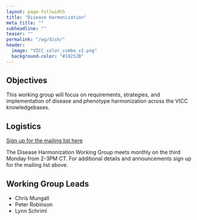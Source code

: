 ```yaml
---
layout: page-fullwidth
title: "Disease Harmonization"
meta_title: ""
subheadline: ""
teaser: ""
permalink: "/wg/dish/"
header:
  image: "VICC_color_combo_v2.png"
  background-color: "#18252B"
---
```



## Objectives
This working group will focus on requirements, strategies, and implementation of disease and phenotype harmonization across the VICC knowledgebases.

## Logistics

[Sign up for the mailing list here](https://groups.google.com/forum/#!forum/vicc-dish-wg)

The Disease Harmonization Working Group meets monthly on the third Monday from 2-3PM CT. For additional details and announcements sign up for the mailing list above.

## Working Group Leads

* Chris Mungall
* Peter Robinson
* Lynn Schriml